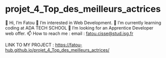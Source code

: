 # projet_4_Top_des_meilleurs_actrices

👋 Hi, I’m Fatou
👀 I’m interested in Web Development.
🌱 I’m currently learning coding at ADA TECH SCHOOL
💞️ I’m looking for an Apprentice Developer web offer. 
📫 How to reach me : 
email : fatou.cisse@stud.isg.fr

LINK TO MY PROJECT : https://fatou-hub.github.io/projet_4_Top_des_meilleurs_actrices/
